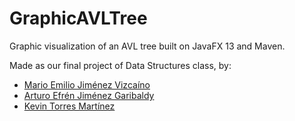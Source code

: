 # GraphicAVLTree
Graphic visualization of an AVL tree built on JavaFX 13 and Maven.

Made as our final project of Data Structures class, by:
 - [Mario Emilio Jiménez Vizcaíno](https://github.com/MarioJim)
 - [Arturo Efrén Jiménez Garibaldy](https://github.com/Lars17S)
 - [Kevin Torres Martínez](https://github.com/KevinTMtz)
